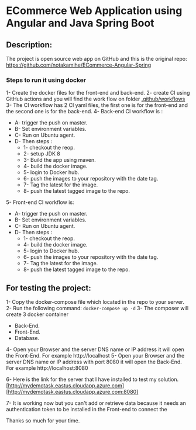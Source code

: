 
# ECommerce Web Application using Angular and Java Spring Boot

## Description:
The project is open source web app on GitHub and this is the original repo:
https://github.com/notakamihe/ECommerce-Angular-Spring 
### Steps to run it using docker
1- Create the docker files for the front-end and back-end.
2- create CI using GitHub actions and you will find the work flow on folder 
[.github/workflows](https://github.com/Tawfeqharby/ECommerce-Angular-Spring/tree/master/.github/workflows "This path skips through empty directories") 
3- The CI workflow has 2 CI yaml files, the first one is for the front-end and the second one is for the back-end.
4- Back-end CI workflow is :
 *  A- trigger the push on master.
 *  B- Set environment variables.
 *  C-  Run on Ubuntu agent.
 *  D- Then steps : 
       *  1- checkout the reop.
       *  2- setup JDK 8
       *  3- Build the app using maven.
       *  4- build the docker image.
       *  5- login to Docker hub.
       *  6- push the images to your repository with the date tag.
       * 7- Tag the latest for the image.
       * 8- push the latest tagged image to the repo.
   
 5- Front-end CI workflow is:
 *  A- trigger the push on master.
 *  B- Set environment variables.
 *  C-  Run on Ubuntu agent.
 *  D- Then steps : 
       *  1- checkout the reop.
       *  4- build the docker image.
       *  5- login to Docker hub.
       *  6- push the images to your repository with the date tag.
       *  7- Tag the latest for the image.
       *  8- push the latest tagged image to the repo.


## For testing the project:
1- Copy the docker-compose file which located in the repo to your server.
2- Run the following command: 
  ``` docker-compose up -d ```
3- The composer will create 3 docker container 
* Back-End.
* Front-End.
* Database.

4- Open your Browser and the server DNS name or IP address it will open the Front-End.
   For example http://localhost
5- Open your Browser and the server DNS name or IP address with port 8080 it will open the Back-End.
   For example http://localhost:8080
   
6- Here is the link for the server that I have installed to test my solution.
 [http://mydemotask.eastus.cloudapp.azure.com]
 [http://mydemotask.eastus.cloudapp.azure.com:8080]

 7- It is working now but you can't add or retrieve data because it needs an  authentication token to be installed in the Front-end to connect the 

 
 
 Thanks so much for your time.